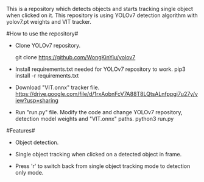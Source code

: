 This is a repository which detects objects and starts tracking single object when clicked on it. 
This repository is using YOLOv7 detection algorithm with yolov7.pt weights and VIT tracker.

#How to use the repository#
* Clone YOLOv7 repository.
  
  git clone https://github.com/WongKinYiu/yolov7

* Install requirements.txt needed for YOLOv7 repository to work.
  pip3 install -r requirements.txt
  
* Download "VIT.onnx" tracker file.
  https://drive.google.com/file/d/1rxAobnFcV7A88T8LQtsALnfppgi7u27y/view?usp=sharing
  
* Run "run.py" file. Modify the code and change YOLOv7 repository, detection model weights and "VIT.onnx" paths.
  python3 run.py

#Features#
* Object detection.

* Single object tracking when clicked on a detected object in frame.

* Press 'r' to switch back from single object tracking mode to detection only mode.

  
